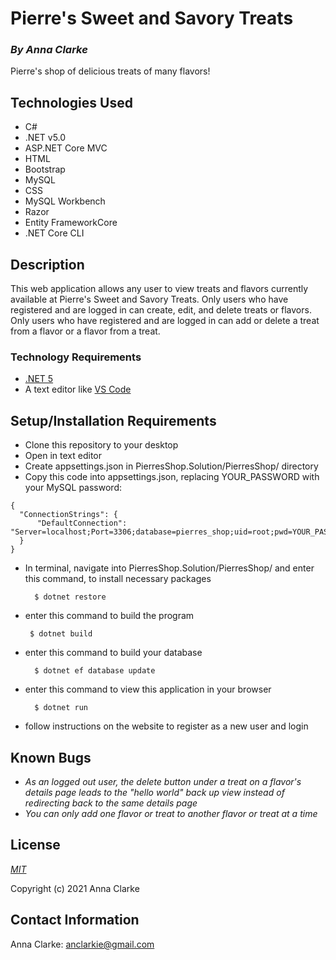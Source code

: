 # Pierre's Sweet and Savory Treats

### _By Anna Clarke_

Pierre's shop of delicious treats of many flavors!

## Technologies Used

* C#
* .NET v5.0
* ASP.NET Core MVC
* HTML 
* Bootstrap
* MySQL
* CSS
* MySQL Workbench
* Razor
* Entity FrameworkCore
* .NET Core CLI

## Description

This web application allows any user to view treats and flavors currently available at Pierre's Sweet and Savory Treats. Only users who have registered and are logged in can create, edit, and delete treats or flavors. Only users who have registered and are logged in can add or delete a treat from a flavor or a flavor from a treat.

### Technology Requirements

* [.NET 5](https://dotnet.microsoft.com/download/dotnet/5.0)
* A text editor like [VS Code](https://code.visualstudio.com/)

## Setup/Installation Requirements

* Clone this repository to your desktop
* Open in text editor
* Create appsettings.json in PierresShop.Solution/PierresShop/ directory
* Copy this code into appsettings.json, replacing YOUR_PASSWORD with your MySQL password:
```
{
  "ConnectionStrings": {
      "DefaultConnection": "Server=localhost;Port=3306;database=pierres_shop;uid=root;pwd=YOUR_PASSWORD;"
  }
}
```
* In terminal, navigate into PierresShop.Solution/PierresShop/ and enter this command, to install necessary packages  

        $ dotnet restore
* enter this command to build the program

       $ dotnet build
* enter this command to build your database

        $ dotnet ef database update
* enter this command to view this application in your browser 

        $ dotnet run
* follow instructions on the website to register as a new user and login

  

## Known Bugs

* _As an logged out user, the delete button under a treat on a flavor's details page leads to the "hello world" back up view instead of redirecting back to the same details page_
* _You can only add one flavor or treat to another flavor or treat at a time_

## License

_[MIT](https://opensource.org/licenses/MIT)_  

Copyright (c) 2021 Anna Clarke

## Contact Information

Anna Clarke: <anclarkie@gmail.com>